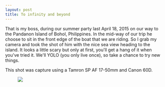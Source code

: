 ```yaml
---
layout: post
title: To infinity and beyond
---
```


That is my boss, during our summer party last April 18, 2015 on our way to the Pandanon Island of Bohol, Philippines.  In the mid-way of our trip he choose to sit in the front edge of the boat that we are riding.  So I grab my camera and took the shot of him with the nice sea view heading to the island.  It looks a little scary but only at first, you'll get a hang of it when you've tried it.  We'll YOLO (you only live once), so take a chance to try new things.

This shot was capture using a Tamron SP AF 17-50mm and Canon 60D.

<figure>
    <img src="https://farm8.staticflickr.com/7676/17054315697_093dd1a986_n.jpg" class="thumbNail img-post" align="left">
</figure>